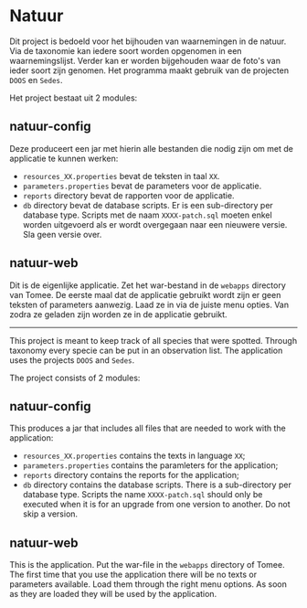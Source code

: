 Natuur
======

Dit project is bedoeld voor het bijhouden van waarnemingen in de natuur. Via de taxonomie kan iedere soort worden opgenomen in een waarnemingslijst. Verder kan er worden bijgehouden waar de foto's van ieder soort zijn genomen. Het programma maakt gebruik van de projecten `DOOS` en `Sedes`.

Het project bestaat uit 2 modules:

natuur-config
-------------

Deze produceert een jar met hierin alle bestanden die nodig zijn om met de applicatie te kunnen werken:
* `resources_XX.properties` bevat de teksten in taal `XX`.
* `parameters.properties` bevat de parameters voor de applicatie.
* `reports` directory bevat de rapporten voor de applicatie.
* `db` directory bevat de database scripts. Er is een sub-directory per database type. Scripts met de naam `XXXX-patch.sql` moeten enkel worden uitgevoerd als er wordt overgegaan naar een nieuwere versie. Sla geen versie over.

natuur-web
----------

Dit is de eigenlijke applicatie. Zet het war-bestand in de `webapps` directory van Tomee. De eerste maal dat de applicatie gebruikt wordt zijn er geen teksten of parameters aanwezig. Laad ze in via de juiste menu opties. Van zodra ze geladen zijn worden ze in de applicatie gebruikt.

<hr />

This project is meant to keep track of all species that were spotted. Through taxonomy every specie can be put in an observation list. The application uses the projects `DOOS` and `Sedes`.

The project consists of 2 modules:

natuur-config
-------------

This produces a jar that includes all files that are needed to work with the application:
* `resources_XX.properties` contains the texts in language `XX`;
* `parameters.properties` contains the paramleters for the application;
* `reports` directory contains the reports for the application;
* `db` directory contains the database scripts. There is a sub-directory per database type. Scripts the name `XXXX-patch.sql` should only be executed when it is for an upgrade from one version to another. Do not skip a version.

natuur-web
----------

This is the application. Put the war-file in the `webapps` directory of Tomee. The first time that you use the application there will be no texts or parameters available. Load them through the right menu options. As soon as they are loaded they will be used by the application.
